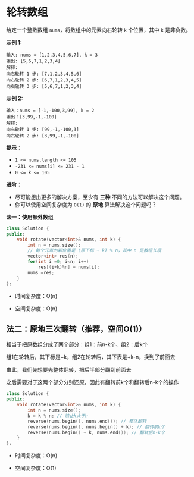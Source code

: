 # 轮转数组

给定一个整数数组 `nums`，将数组中的元素向右轮转 `k` 个位置，其中 `k` 是非负数。

 

**示例 1:**

```
输入: nums = [1,2,3,4,5,6,7], k = 3
输出: [5,6,7,1,2,3,4]
解释:
向右轮转 1 步: [7,1,2,3,4,5,6]
向右轮转 2 步: [6,7,1,2,3,4,5]
向右轮转 3 步: [5,6,7,1,2,3,4]
```

**示例 2:**

```
输入：nums = [-1,-100,3,99], k = 2
输出：[3,99,-1,-100]
解释: 
向右轮转 1 步: [99,-1,-100,3]
向右轮转 2 步: [3,99,-1,-100]
```

 

**提示：**

- `1 <= nums.length <= 105`
- `-231 <= nums[i] <= 231 - 1`
- `0 <= k <= 105`

 

**进阶：**

- 尽可能想出更多的解决方案，至少有 **三种** 不同的方法可以解决这个问题。
- 你可以使用空间复杂度为 `O(1)` 的 **原地** 算法解决这个问题吗？



**法一：使用额外数组**

```c++
class Solution {
public:
    void rotate(vector<int>& nums, int k) {
        int n = nums.size();
        // 每个元素的新位置是 (原下标 + k) % n，其中 n 是数组长度
        vector<int> res(n);
        for(int i =0; i<n; i++)
            res[(i+k)%n] = nums[i];
        nums =res;
    }
};
```

- 时间复杂度：O(n)

- 空间复杂度：O(n)

## 法二：原地三次翻转（推荐，空间O(1)）

相当于把原数组分成了两个部分：组1：前n-k个、组2：后k个

组1在轮转后，其下标是+k，组2在轮转后，其下表是+k-n，换到了前面去

由此，我们先想要先整体翻转，把后半部分翻到前面去

之后需要对于这两个部分分别还原，因此有翻转前k个和翻转后n-k个的操作

```c++
class Solution {
public:
    void rotate(vector<int>& nums, int k) {
        int n = nums.size();
        k = k % n; // 防止k大于n
        reverse(nums.begin(), nums.end()); // 整体翻转
        reverse(nums.begin(), nums.begin() + k); // 翻转前k个
        reverse(nums.begin() + k, nums.end()); // 翻转后n-k个
    }
};
```

- 时间复杂度：O(n)

- 空间复杂度：O(1)